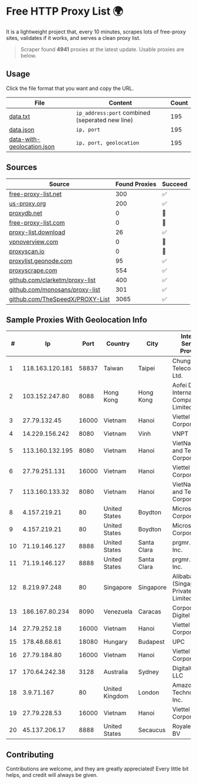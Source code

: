 
# Free HTTP Proxy List 🌍

It is a lightweight project that, every 10 minutes, scrapes lots of free-proxy sites, validates if it works, and serves a clean proxy list.


> Scraper found **4941** proxies at the latest update. Usable proxies are below.

## Usage

Click the file format that you want and copy the URL.


|File|Content|Count|
|----|-------|-----|
|[data.txt](https://raw.githubusercontent.com/themiralay/Proxy-List-World/master/data.txt)|`ip_address:port` combined (seperated new line)|195|
|[data.json](https://raw.githubusercontent.com/themiralay/Proxy-List-World/master/data.json)|`ip, port`|195|
|[data-with-geolocation.json](https://raw.githubusercontent.com/themiralay/Proxy-List-World/master/data-with-geolocation.json)|`ip, port, geolocation`|195|

## Sources

|Source|Found Proxies|Succeed|
|------|-------------|-------|
|[free-proxy-list.net](https://free-proxy-list.net)|300|✅|
|[us-proxy.org](https://www.us-proxy.org)|200|✅|
|[proxydb.net](http://proxydb.net)|0|🚫|
|[free-proxy-list.com](https://free-proxy-list.com/?page=&port=&type%5B%5D=http&type%5B%5D=https&up_time=0&search=Search)|0|🚫|
|[proxy-list.download](https://www.proxy-list.download/HTTP)|26|✅|
|[vpnoverview.com](https://vpnoverview.com/privacy/anonymous-browsing/free-proxy-servers)|0|🚫|
|[proxyscan.io](https://www.proxyscan.io)|0|🚫|
|[proxylist.geonode.com](https://proxylist.geonode.com/api/proxy-list?limit=300&page=1&sort_by=lastChecked&sort_type=desc&protocols=http,https)|95|✅|
|[proxyscrape.com](https://api.proxyscrape.com/v2/?request=displayproxies&protocol=http&timeout=10000&country=all&ssl=all&anonymity=all)|554|✅|
|[github.com/clarketm/proxy-list](https://raw.githubusercontent.com/clarketm/proxy-list/master/proxy-list-raw.txt)|400|✅|
|[github.com/monosans/proxy-list](https://raw.githubusercontent.com/monosans/proxy-list/main/proxies/http.txt)|301|✅|
|[github.com/TheSpeedX/PROXY-List](https://raw.githubusercontent.com/TheSpeedX/PROXY-List/master/http.txt)|3065|✅|


## Sample Proxies With Geolocation Info

|#|Ip|Port|Country|City|Internet Service Provider|
|-|--|----|-------|----|-------------------------|
|1|118.163.120.181|58837|Taiwan|Taipei|Chunghwa Telecom Co., Ltd.|
|2|103.152.247.80|8088|Hong Kong|Hong Kong|Aofei Data International Company Limited|
|3|27.79.132.45|16000|Vietnam|Hanoi|Viettel Corporation|
|4|14.229.156.242|8080|Vietnam|Vinh|VNPT|
|5|113.160.132.195|8080|Vietnam|Hanoi|VietNam Post and Telecom Corporation|
|6|27.79.251.131|16000|Vietnam|Hanoi|Viettel Corporation|
|7|113.160.133.32|8080|Vietnam|Hanoi|VietNam Post and Telecom Corporation|
|8|4.157.219.21|80|United States|Boydton|Microsoft Corporation|
|9|4.157.219.21|80|United States|Boydton|Microsoft Corporation|
|10|71.19.146.127|8888|United States|Santa Clara|prgmr.com, Inc.|
|11|71.19.146.127|8888|United States|Santa Clara|prgmr.com, Inc.|
|12|8.219.97.248|80|Singapore|Singapore|Alibaba Cloud (Singapore) Private Limited|
|13|186.167.80.234|8090|Venezuela|Caracas|Corporacion Digitel C.A|
|14|27.79.252.18|16000|Vietnam|Hanoi|Viettel Corporation|
|15|178.48.68.61|18080|Hungary|Budapest|UPC|
|16|27.79.184.80|16000|Vietnam|Hanoi|Viettel Corporation|
|17|170.64.242.38|3128|Australia|Sydney|DigitalOcean, LLC|
|18|3.9.71.167|80|United Kingdom|London|Amazon Technologies Inc.|
|19|27.79.228.53|16000|Vietnam|Hanoi|Viettel Corporation|
|20|45.137.206.17|8888|United States|Secaucus|RoyaleHosting BV|



## Contributing

Contributions are welcome, and they are greatly appreciated! Every
little bit helps, and credit will always be given.

